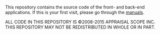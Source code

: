 This repository contains the source code of the front- and back-end applications. If this is your first visit, please go through the [manuals](https://github.com/ascope/valuepad-manuals).

ALL CODE IN THIS REPOSITORY IS &copy;2008-2015 APPRAISAL SCOPE INC.  
THIS REPOSITORY MAY NOT BE REDISTRIBUTED IN WHOLE OR IN PART.